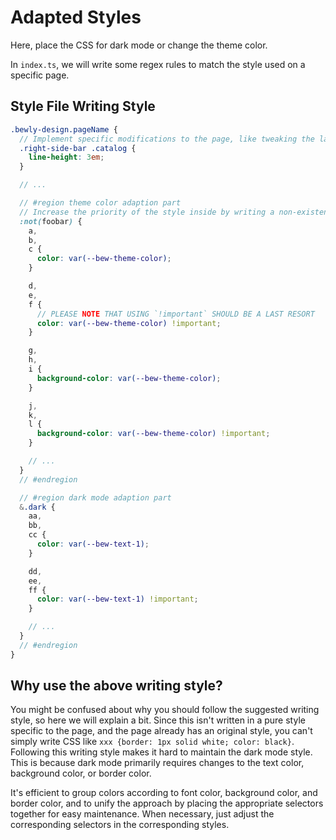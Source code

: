 # Adapted Styles

Here, place the CSS for dark mode or change the theme color.

In `index.ts`, we will write some regex rules to match the style used on a specific page.

## Style File Writing Style

``` scss
.bewly-design.pageName {
  // Implement specific modifications to the page, like tweaking the layout, and place those styles here
  .right-side-bar .catalog {
    line-height: 3em;
  }

  // ...

  // #region theme color adaption part
  // Increase the priority of the style inside by writing a non-existent selector in `:not()`
  :not(foobar) {
    a,
    b,
    c {
      color: var(--bew-theme-color);
    }

    d,
    e,
    f {
      // PLEASE NOTE THAT USING `!important` SHOULD BE A LAST RESORT
      color: var(--bew-theme-color) !important;
    }

    g,
    h,
    i {
      background-color: var(--bew-theme-color);
    }

    j,
    k,
    l {
      background-color: var(--bew-theme-color) !important;
    }

    // ...
  }
  // #endregion

  // #region dark mode adaption part
  &.dark {
    aa,
    bb,
    cc {
      color: var(--bew-text-1);
    }

    dd,
    ee,
    ff {
      color: var(--bew-text-1) !important;
    }

    // ...
  }
  // #endregion
}
```

## Why use the above writing style?

You might be confused about why you should follow the suggested writing style, so here we will explain a bit.
Since this isn't written in a pure style specific to the page, and the page already has an original style, you can't simply write CSS like `xxx {border: 1px solid white; color: black}`.
Following this writing style makes it hard to maintain the dark mode style. This is because dark mode primarily requires changes to the text color, background color, or border color.

It's efficient to group colors according to font color, background color, and border color, and to unify the approach by placing the appropriate selectors together for easy maintenance. When necessary, just adjust the corresponding selectors in the corresponding styles.
